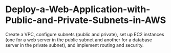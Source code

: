 # Deploy-a-Web-Application-with-Public-and-Private-Subnets-in-AWS
Create a VPC, configure subnets (public and private), set up EC2 instances (one for a web server in the public subnet and another for a database server in the private subnet), and implement routing and security.
